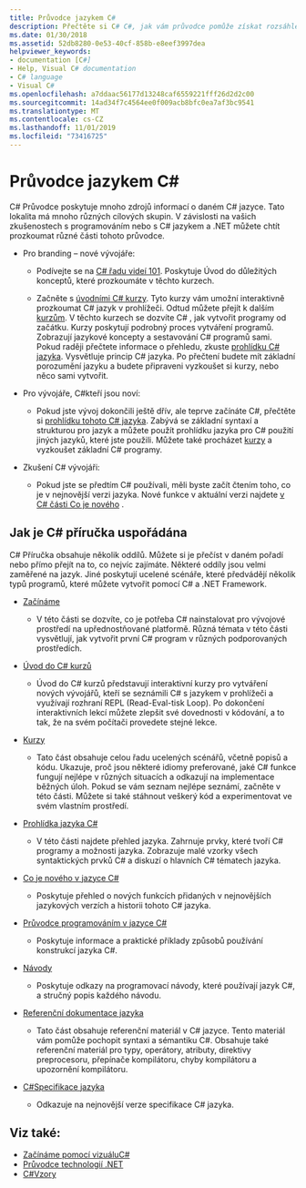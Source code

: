 ```yaml
---
title: Průvodce jazykem C#
description: Přečtěte si C# C#, jak vám průvodce pomůže získat rozsáhlé znalosti, ať už jste novým vývojářem nebo zkušeným odborníkem.
ms.date: 01/30/2018
ms.assetid: 52db8280-0e53-40cf-858b-e8eef3997dea
helpviewer_keywords:
- documentation [C#]
- Help, Visual C# documentation
- C# language
- Visual C#
ms.openlocfilehash: a7ddaac56177d13248caf6559221fff26d2d2c00
ms.sourcegitcommit: 14ad34f7c4564ee0f009acb8bfc0ea7af3bc9541
ms.translationtype: MT
ms.contentlocale: cs-CZ
ms.lasthandoff: 11/01/2019
ms.locfileid: "73416725"
---
```

# <a name="c-guide"></a>Průvodce jazykem C#

C# Průvodce poskytuje mnoho zdrojů informací o daném C# jazyce. Tato lokalita má mnoho různých cílových skupin. V závislosti na vašich zkušenostech s programováním nebo s C# jazykem a .NET můžete chtít prozkoumat různé části tohoto průvodce.

- Pro branding – nové vývojáře:
  - Podívejte se na [ C# řadu videí 101](https://aka.ms/dotnet3-csharp). Poskytuje Úvod do důležitých konceptů, které prozkoumáte v těchto kurzech.

  - Začněte s [úvodními C# kurzy](tutorials/intro-to-csharp/index.md). Tyto kurzy vám umožní interaktivně prozkoumat C# jazyk v prohlížeči. Odtud můžete přejít k dalším [kurzům](tutorials/index.md). V těchto kurzech se dozvíte C# , jak vytvořit programy od začátku. Kurzy poskytují podrobný proces vytváření programů. Zobrazují jazykové koncepty a sestavování C# programů sami. Pokud raději přečtete informace o přehledu, zkuste [prohlídku C# jazyka](tour-of-csharp/index.md). Vysvětluje princip C# jazyka. Po přečtení budete mít základní porozumění jazyku a budete připraveni vyzkoušet si kurzy, nebo něco sami vytvořit.

- Pro vývojáře, C#kteří jsou noví:
  - Pokud jste vývoj dokončili ještě dřív, ale teprve začínáte C#, přečtěte si [prohlídku tohoto C# jazyka](tour-of-csharp/index.md). Zabývá se základní syntaxí a strukturou pro jazyk a můžete použít prohlídku jazyka pro C# použití jiných jazyků, které jste použili. Můžete také procházet [kurzy](tutorials/index.md) a vyzkoušet základní C# programy.

- Zkušení C# vývojáři:
  - Pokud jste se předtím C# používali, měli byste začít čtením toho, co je v nejnovější verzi jazyka. Nové funkce v aktuální verzi najdete [v C# části Co je nového](whats-new/index.md) .

## <a name="how-the-c-guide-is-organized"></a>Jak je C# příručka uspořádána

C# Příručka obsahuje několik oddílů. Můžete si je přečíst v daném pořadí nebo přímo přejít na to, co nejvíc zajímáte. Některé oddíly jsou velmi zaměřené na jazyk. Jiné poskytují ucelené scénáře, které předvádějí několik typů programů, které můžete vytvořit pomocí C# a .NET Framework.

- [Začínáme](getting-started/index.md)
  - V této části se dozvíte, co je potřeba C# nainstalovat pro vývojové prostředí na upřednostňované platformě. Různá témata v této části vysvětlují, jak vytvořit první C# program v různých podporovaných prostředích.

- [Úvod do C# kurzů](tutorials/intro-to-csharp/index.md)
  - Úvod do C# kurzů představují interaktivní kurzy pro vytváření nových vývojářů, kteří se seznámili C# s jazykem v prohlížeči a využívají rozhraní REPL (Read-Eval-tisk Loop). Po dokončení interaktivních lekcí můžete zlepšit své dovednosti v kódování, a to tak, že na svém počítači provedete stejné lekce.

- [Kurzy](tutorials/index.md)
  - Tato část obsahuje celou řadu ucelených scénářů, včetně popisů a kódu. Ukazuje, proč jsou některé idiomy preferované, jaké C# funkce fungují nejlépe v různých situacích a odkazují na implementace běžných úloh. Pokud se vám seznam nejlépe seznámí, začněte v této části. Můžete si také stáhnout veškerý kód a experimentovat ve svém vlastním prostředí.

- [Prohlídka jazyka C#](tour-of-csharp/index.md)
  - V této části najdete přehled jazyka. Zahrnuje prvky, které tvoří C# programy a možnosti jazyka. Zobrazuje malé vzorky všech syntaktických prvků C# a diskuzí o hlavních C# tématech jazyka.

- [Co je nového v jazyce C#](whats-new/index.md)
  - Poskytuje přehled o nových funkcích přidaných v nejnovějších jazykových verzích a historii tohoto C# jazyka.

<!--
- [.NET Compiler Platform SDK](roslyn-sdk/index.md)
  - The .NET Compiler Platform SDK enables you to write components that analyze code, and suggest or make improvements to that code. In this section, you'll learn how the APIs are organized, and how you can create code that enables rules and practices for your team. You'll also see samples, end-to-end scenarios, and links to other libraries with more examples using these APIs.
-->

- [Průvodce programováním v jazyce C#](./programming-guide/index.md)
  - Poskytuje informace a praktické příklady způsobů používání konstrukcí jazyka C#.

- [Návody](./walkthroughs.md)
  - Poskytuje odkazy na programovací návody, které používají jazyk C#, a stručný popis každého návodu.

- [Referenční dokumentace jazyka](language-reference/index.md)
  - Tato část obsahuje referenční materiál v C# jazyce. Tento materiál vám pomůže pochopit syntaxi a sémantiku C#. Obsahuje také referenční materiál pro typy, operátory, atributy, direktivy preprocesoru, přepínače kompilátoru, chyby kompilátoru a upozornění kompilátoru.

- [C#Specifikace jazyka](/dotnet/csharp/language-reference/language-specification/introduction)
  - Odkazuje na nejnovější verze specifikace C# jazyka.

## <a name="see-also"></a>Viz také:

- [Začínáme pomocí vizuáluC#](/visualstudio/ide/quickstart-csharp-console)
- [Průvodce technologií .NET](../standard/index.md)
- [C#Vzory](https://code.msdn.microsoft.com/site/search?f%5B0%5D.Type=ProgrammingLanguage&f%5B0%5D.Value=C%23&f%5B0%5D.Text=C%23)
